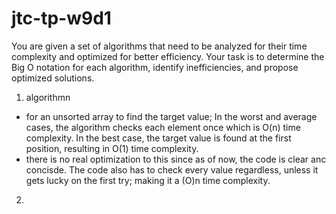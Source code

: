 # jtc-tp-w9d1
You are given a set of algorithms that need to be analyzed for their time complexity and optimized for better efficiency. Your task is to determine the Big O notation for each algorithm, identify inefficiencies, and propose optimized solutions.
1. algorithmn 
- for an unsorted array to find the target value; In the worst and average cases, the algorithm checks each element once which is O(n) time complexity. In the best case, the target value is found at the first position, resulting in O(1) time complexity. 
- there is no real optimization to this since as of now, the code is clear anc concisde. The code also has to check every value regardless, unless it gets lucky on the first try; making it a (O)n time complexity. 
2. 
